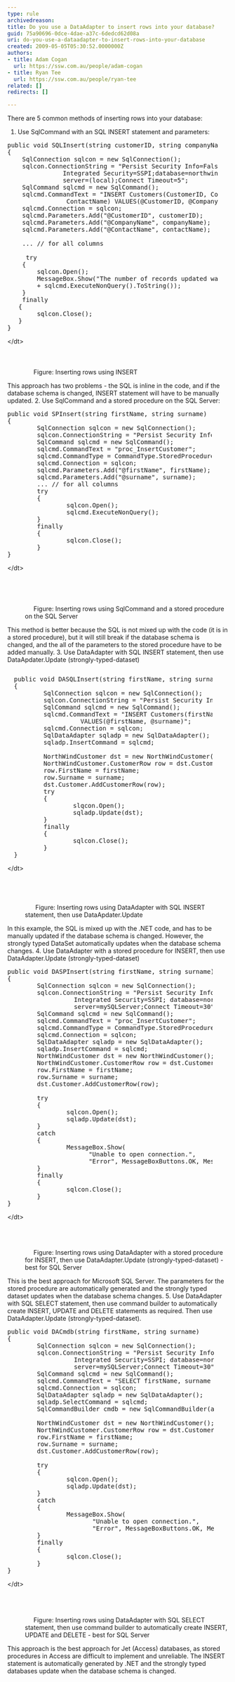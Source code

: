 ```yaml
---
type: rule
archivedreason: 
title: Do you use a DataAdapter to insert rows into your database?
guid: 75a90696-0dce-4dae-a37c-6dedcd62d08a
uri: do-you-use-a-dataadapter-to-insert-rows-into-your-database
created: 2009-05-05T05:30:52.0000000Z
authors:
- title: Adam Cogan
  url: https://ssw.com.au/people/adam-cogan
- title: Ryan Tee
  url: https://ssw.com.au/people/ryan-tee
related: []
redirects: []

---
```


There are 5 common methods of inserting rows into your database:  
<!--endintro-->

1. Use SqlCommand with an SQL INSERT statement and parameters:
<dl class="goodCode">        <dt style="width&#58;95.47%;height&#58;516px;">
        <pre>public void SQLInsert(string customerID, string companyName, string contactName)<br>&#123;<br>    SqlConnection sqlcon = new SqlConnection();<br>    sqlcon.ConnectionString = &quot;Persist Security Info=False; <br>               Integrated Security=SSPI;database=northwindJV;<br>               server=(local);Connect Timeout=5&quot;;<br>    SqlCommand sqlcmd = new SqlCommand();<br>    sqlcmd.CommandText = &quot;INSERT Customers(CustomerID, CompanyName, <br>                ContactName) VALUES(@CustomerID, @CompanyName, @ContactName)&quot;;<br>    sqlcmd.Connection = sqlcon;<br>    sqlcmd.Parameters.Add(&quot;@CustomerID&quot;, customerID);<br>    sqlcmd.Parameters.Add(&quot;@CompanyName&quot;, companyName);<br>    sqlcmd.Parameters.Add(&quot;@ContactName&quot;, contactName);<br>    <br>    ... // for all columns<br>    <br>    &#160;try<br>    &#123;<br>        sqlcon.Open();<br>        MessageBox.Show(&quot;The number of records updated was&#58; &quot; <br>        + sqlcmd.ExecuteNonQuery().ToString());<br>    &#125;<br>    finally<br>   &#123;<br>        sqlcon.Close();<br>   &#125;<br>&#125;</pre>
        &lt;/dt&gt;
        <dd>&#160;&#160;&#160;&#160; Figure&#58; Inserting rows using INSERT </dd>
    </dl>    This approach has two problems - the SQL is inline in the code, and if the database schema is changed, INSERT statement will have to be manually updated.
2. Use SqlCommand and a stored procedure on the SQL Server:
<dl class="goodCode">        <dt style="width&#58;92.44%;height&#58;443px;">
        <pre>public void SPInsert(string firstName, string surname)<br>&#123;<br>    &#160;&#160;&#160;&#160;SqlConnection sqlcon = new SqlConnection();<br>    &#160;&#160;&#160;&#160;sqlcon.ConnectionString = &quot;Persist Security Info=False;Integrated Security=SSPI; database=northwind;server=mySQLServer;Connect Timeout=30&quot;;<br>    &#160;&#160;&#160;&#160;SqlCommand sqlcmd = new SqlCommand();<br>    &#160;&#160;&#160;&#160;sqlcmd.CommandText = &quot;proc_InsertCustomer&quot;;<br>    &#160;&#160;&#160;&#160;sqlcmd.CommandType = CommandType.StoredProcedure;<br>    &#160;&#160;&#160;&#160;sqlcmd.Connection = sqlcon;<br>    &#160;&#160;&#160;&#160;sqlcmd.Parameters.Add(&quot;@firstName&quot;, firstName);<br>    &#160;&#160;&#160;&#160;sqlcmd.Parameters.Add(&quot;@surname&quot;, surname);<br>    &#160;&#160;&#160;&#160;... // for all columns<br>    &#160;&#160;&#160;&#160;try<br>    &#160;&#160;&#160;&#160;&#123;<br>        &#160;&#160;&#160;&#160;&#160;&#160;&#160;&#160;sqlcon.Open();<br>        &#160;&#160;&#160;&#160;&#160;&#160;&#160;&#160;sqlcmd.ExecuteNonQuery();<br>    &#160;&#160;&#160;&#160;&#125;<br>    &#160;&#160;&#160;&#160;finally<br>    &#160;&#160;&#160;&#160;&#123;<br>        &#160;&#160;&#160;&#160;&#160;&#160;&#160;&#160;sqlcon.Close();<br>    &#160;&#160;&#160;&#160;&#125;<br>&#125;</pre>
        &lt;/dt&gt;
        <dd>&#160;&#160;&#160;&#160; Figure&#58; Inserting rows using SqlCommand and a stored procedure on the SQL Server </dd>
    </dl>    This method is better because the SQL is not mixed up with the code (it is in a stored procedure), but it will still break if the database schema is changed, and the all of the parameters to the stored procedure have to be added manually.
3. Use DataAdapter with SQL INSERT statement, then use DataApdater.Update (strongly-typed-dataset)
<dl class="goodCode">        <dt style="overflow-x&#58;scroll;width&#58;92.76%;height&#58;533px;">
        <pre style="padding-left&#58;15px;">public void DASQLInsert(string firstName, string surname)<br>&#123;<br>    &#160;&#160;&#160;&#160;SqlConnection sqlcon = new SqlConnection();<br>    &#160;&#160;&#160;&#160;sqlcon.ConnectionString = &quot;Persist Security Info=False; Integrated Security=SSPI; database=northwind; server=mySQLServer;Connect Timeout=30&quot;;<br>    &#160;&#160;&#160;&#160;SqlCommand sqlcmd = new SqlCommand();<br>    &#160;&#160;&#160;&#160;sqlcmd.CommandText = &quot;INSERT Customers(firstName, surname) <br>                  VALUES(@firstName, @surname)&quot;;<br>    &#160;&#160;&#160;&#160;sqlcmd.Connection = sqlcon;<br>    &#160;&#160;&#160;&#160;SqlDataAdapter sqladp = new SqlDataAdapter();<br>    &#160;&#160;&#160;&#160;sqladp.InsertCommand = sqlcmd;<br>    <br>    &#160;&#160;&#160;&#160;NorthWindCustomer dst = new NorthWindCustomer();<br>    &#160;&#160;&#160;&#160;NorthWindCustomer.CustomerRow row = dst.Customer.NewCustomerRow();<br>    &#160;&#160;&#160;&#160;row.FirstName = firstName;<br>    &#160;&#160;&#160;&#160;row.Surname = surname;<br>    &#160;&#160;&#160;&#160;dst.Customer.AddCustomerRow(row);<br>    &#160;&#160;&#160;&#160;try<br>    &#160;&#160;&#160;&#160;&#123;<br>        &#160;&#160;&#160;&#160;&#160;&#160;&#160;&#160;slqcon.Open();<br>        &#160;&#160;&#160;&#160;&#160;&#160;&#160;&#160;sqladp.Update(dst);<br>    &#160;&#160;&#160;&#160;&#125;<br>    &#160;&#160;&#160;&#160;finally<br>    &#160;&#160;&#160;&#160;&#123;  <br>        &#160;&#160;&#160;&#160;&#160;&#160;&#160;&#160;sqlcon.Close();<br>    &#160;&#160;&#160;&#160;&#125;<br>&#125;</pre>
        &lt;/dt&gt;
        <dd>&#160;&#160;&#160;&#160;&#160; Figure&#58; Inserting rows using DataAdapter with SQL INSERT statement, then use DataApdater.Update </dd>
    </dl>    In this example, the SQL is mixed up with the .NET code, and has to be manually updated if the database schema is changed. However, the strongly typed DataSet automatically updates when the database schema changes.
4. Use DataAdapter with a stored procedure for INSERT, then use DataAdapter.Update (strongly-typed-dataset)
<dl class="goodCode">        <dt style="width&#58;92.93%;height&#58;639px;">
        <pre>public void DASPInsert(string firstName, string surname)<br>&#123;<br>    &#160;&#160;&#160;&#160;SqlConnection sqlcon = new SqlConnection();<br>    &#160;&#160;&#160;&#160;sqlcon.ConnectionString = &quot;Persist Security Info=False;<br>                  Integrated Security=SSPI; database=northwind;<br>                  server=mySQLServer;Connect Timeout=30&quot;;<br>    &#160;&#160;&#160;&#160;SqlCommand sqlcmd = new SqlCommand();<br>    &#160;&#160;&#160;&#160;sqlcmd.CommandText = &quot;proc_InsertCustomer&quot;;<br>    &#160;&#160;&#160;&#160;sqlcmd.CommandType = CommandType.StoredProcedure;<br>    &#160;&#160;&#160;&#160;sqlcmd.Connection = sqlcon;<br>    &#160;&#160;&#160;&#160;SqlDataAdapter sqladp = new SqlDataAdapter();<br>    &#160;&#160;&#160;&#160;sqladp.InsertCommand = sqlcmd;<br>    &#160;&#160;&#160;&#160;NorthWindCustomer dst = new NorthWindCustomer();<br>    &#160;&#160;&#160;&#160;NorthWindCustomer.CustomerRow row = dst.Customer.NewCustomerRow();<br>    &#160;&#160;&#160;&#160;row.FirstName = firstName;<br>    &#160;&#160;&#160;&#160;row.Surname = surname;<br>    &#160;&#160;&#160;&#160;dst.Customer.AddCustomerRow(row);<br>    <br>    &#160;&#160;&#160;&#160;try<br>    &#160;&#160;&#160;&#160;&#123;<br>        &#160;&#160;&#160;&#160;&#160;&#160;&#160;&#160;sqlcon.Open();<br>        &#160;&#160;&#160;&#160;&#160;&#160;&#160;&#160;sqladp.Update(dst);<br>    &#160;&#160;&#160;&#160;&#125;<br>    &#160;&#160;&#160;&#160;catch<br>    &#160;&#160;&#160;&#160;&#123;<br>        &#160;&#160;&#160;&#160;&#160;&#160;&#160;&#160;MessageBox.Show(<br>            &#160;&#160;&#160;&#160;&#160;&#160;&#160;&#160;&#160;&#160;&quot;Unable to open connection.&quot;,<br>            &#160;&#160;&#160;&#160;&#160;&#160;&#160;&#160;&#160;&#160;&quot;Error&quot;, MessageBoxButtons.OK, MessageBoxIcon.Error);<br>    &#160;&#160;&#160;&#160;&#125;<br>    &#160;&#160;&#160;&#160;finally<br>    &#160;&#160;&#160;&#160;&#123;<br>        &#160;&#160;&#160;&#160;&#160;&#160;&#160;&#160;sqlcon.Close();<br>    &#160;&#160;&#160;&#160;&#125;<br>&#125;</pre>
        &lt;/dt&gt;
        <dd>&#160;&#160;&#160;&#160;&#160;Figure&#58; Inserting rows using DataAdapter with a stored procedure for INSERT, then use DataAdapter.Update (strongly-typed-dataset) - best for SQL Server </dd>
    </dl>    This is the best approach for Microsoft SQL Server. The parameters for the stored procedure are automatically generated and the strongly typed dataset updates when the database schema changes.
5. Use DataAdapter with SQL SELECT statement, then use command builder to automatically create INSERT, UPDATE and DELETE statements as required. Then use DataAdapter.Update (strongly-typed-dataset).
<dl class="goodCode">        <dt style="width&#58;93.41%;height&#58;656px;">
        <pre>public void DACmdb(string firstName, string surname)<br>&#123;<br>    &#160;&#160;&#160;&#160;SqlConnection sqlcon = new SqlConnection();<br>    &#160;&#160;&#160;&#160;sqlcon.ConnectionString = &quot;Persist Security Info=False;<br>                  Integrated Security=SSPI; database=northwind;<br>                  server=mySQLServer;Connect Timeout=30&quot;;<br>    &#160;&#160;&#160;&#160;SqlCommand sqlcmd = new SqlCommand();<br>    &#160;&#160;&#160;&#160;sqlcmd.CommandText = &quot;SELECT firstName, surname FROM Customers&quot;;<br>    &#160;&#160;&#160;&#160;sqlcmd.Connection = sqlcon;<br>    &#160;&#160;&#160;&#160;SqlDataAdapter sqladp = new SqlDataAdapter();<br>    &#160;&#160;&#160;&#160;sqladp.SelectCommand = sqlcmd;<br>    &#160;&#160;&#160;&#160;SqlCommandBuilder cmdb = new SqlCommandBuilder(adp);<br>    <br>    &#160;&#160;&#160;&#160;NorthWindCustomer dst = new NorthWindCustomer();<br>    &#160;&#160;&#160;&#160;NorthWindCustomer.CustomerRow row = dst.Customer.NewCustomerRow();<br>    &#160;&#160;&#160;&#160;row.FirstName = firstName;<br>    &#160;&#160;&#160;&#160;row.Surname = surname;<br>    &#160;&#160;&#160;&#160;dst.Customer.AddCustomerRow(row);<br>    <br>    &#160;&#160;&#160;&#160;try<br>    &#160;&#160;&#160;&#160;&#123;<br>        &#160;&#160;&#160;&#160;&#160;&#160;&#160;&#160;sqlcon.Open();<br>        &#160;&#160;&#160;&#160;&#160;&#160;&#160;&#160;sqladp.Update(dst);<br>    &#160;&#160;&#160;&#160;&#125;<br>    &#160;&#160;&#160;&#160;catch<br>    &#160;&#160;&#160;&#160;&#123;<br>        &#160;&#160;&#160;&#160;&#160;&#160;&#160;&#160;MessageBox.Show(<br>            &#160;&#160;&#160;&#160;&#160;&#160;&#160;&#160;&#160;&#160;&#160;&quot;Unable to open connection.&quot;,<br>            &#160;&#160;&#160;&#160;&#160;&#160;&#160;&#160;&#160;&#160;&#160;&quot;Error&quot;, MessageBoxButtons.OK, MessageBoxIcon.Error);<br>    &#160;&#160;&#160;&#160;&#125;<br>    &#160;&#160;&#160;&#160;finally<br>    &#160;&#160;&#160;&#160;&#123;<br>        &#160;&#160;&#160;&#160;&#160;&#160;&#160;&#160;sqlcon.Close();<br>    &#160;&#160;&#160;&#160;&#125;<br>&#125;</pre>
        &lt;/dt&gt;
        <dd>&#160;&#160;&#160;&#160; Figure&#58; Inserting rows using DataAdapter with SQL SELECT statement, then use command builder to automatically create INSERT, UPDATE and DELETE - best for SQL Server</dd>
    </dl>    This approach is the best approach for Jet (Access) databases, as stored procedures in Access are difficult to implement and unreliable. The INSERT statement is automatically generated by .NET and the strongly typed databases update when the database schema is changed.
